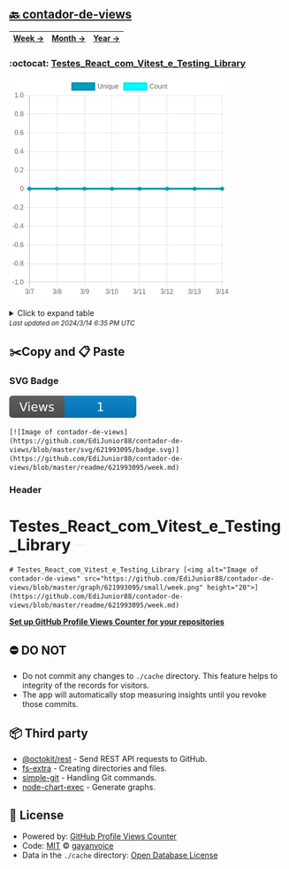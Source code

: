 ## [🔙 contador-de-views](https://github.com/EdiJunior88/contador-de-views)
| [**Week →**](https://github.com/EdiJunior88/contador-de-views/blob/master/readme/621993095/week.md) | [**Month →**](https://github.com/EdiJunior88/contador-de-views/blob/master/readme/621993095/month.md) | [**Year →**](https://github.com/EdiJunior88/contador-de-views/blob/master/readme/621993095/year.md) |
| ---- | ---- | ----- |
### :octocat: [Testes_React_com_Vitest_e_Testing_Library](https://github.com/EdiJunior88/Testes_React_com_Vitest_e_Testing_Library)
![Image of contador-de-views](https://github.com/EdiJunior88/contador-de-views/blob/master/graph/621993095/large/week.png)

<details>
	<summary>Click to expand table</summary>
	<h2>:calendar: Week Page Views Table</h2>
<table>
	<tr>
		<th>
			Last Updated
		</th>
		<th>
			Unique
		</th>
		<th>
			Count
		</th>
	</tr>
	<tr>
		<td>
			<code>2024/3/14</code>
		</td>
		<td>
			<code>0</code>
		</td>
		<td>
			<code>0</code>
		</td>
	</tr>
	<tr>
		<td>
			<code>2024/3/13</code>
		</td>
		<td>
			<code>0</code>
		</td>
		<td>
			<code>0</code>
		</td>
	</tr>
	<tr>
		<td>
			<code>2024/3/12</code>
		</td>
		<td>
			<code>0</code>
		</td>
		<td>
			<code>0</code>
		</td>
	</tr>
	<tr>
		<td>
			<code>2024/3/11</code>
		</td>
		<td>
			<code>0</code>
		</td>
		<td>
			<code>0</code>
		</td>
	</tr>
	<tr>
		<td>
			<code>2024/3/10</code>
		</td>
		<td>
			<code>0</code>
		</td>
		<td>
			<code>0</code>
		</td>
	</tr>
	<tr>
		<td>
			<code>2024/3/9</code>
		</td>
		<td>
			<code>0</code>
		</td>
		<td>
			<code>0</code>
		</td>
	</tr>
	<tr>
		<td>
			<code>2024/3/8</code>
		</td>
		<td>
			<code>0</code>
		</td>
		<td>
			<code>0</code>
		</td>
	</tr>
	<tr>
		<td>
			<code>2024/3/7</code>
		</td>
		<td>
			<code>0</code>
		</td>
		<td>
			<code>0</code>
		</td>
	</tr>
</table>

</details>
<small><i>Last updated on 2024/3/14 6:35 PM UTC</i></small>

## ✂️Copy and 📋 Paste
### SVG Badge
[![Image of contador-de-views](https://github.com/EdiJunior88/contador-de-views/blob/master/svg/621993095/badge.svg)](https://github.com/EdiJunior88/contador-de-views/blob/master/readme/621993095/week.md)
```readme
[![Image of contador-de-views](https://github.com/EdiJunior88/contador-de-views/blob/master/svg/621993095/badge.svg)](https://github.com/EdiJunior88/contador-de-views/blob/master/readme/621993095/week.md)
```
### Header
# Testes_React_com_Vitest_e_Testing_Library [<img alt="Image of contador-de-views" src="https://github.com/EdiJunior88/contador-de-views/blob/master/graph/621993095/small/week.png" height="20">](https://github.com/EdiJunior88/contador-de-views/blob/master/readme/621993095/week.md)
```readme
# Testes_React_com_Vitest_e_Testing_Library [<img alt="Image of contador-de-views" src="https://github.com/EdiJunior88/contador-de-views/blob/master/graph/621993095/small/week.png" height="20">](https://github.com/EdiJunior88/contador-de-views/blob/master/readme/621993095/week.md)
```
[**Set up GitHub Profile Views Counter for your repositories**](https://github.com/gayanvoice/github-profile-views-counter)
## ⛔ DO NOT
- Do not commit any changes to `./cache` directory. This feature helps to integrity of the records for visitors.
- The app will automatically stop measuring insights until you revoke those commits.
## 📦 Third party

- [@octokit/rest](https://www.npmjs.com/package/@octokit/rest) - Send REST API requests to GitHub.
- [fs-extra](https://www.npmjs.com/package/fs-extra) - Creating directories and files.
- [simple-git](https://www.npmjs.com/package/simple-git) - Handling Git commands.
- [node-chart-exec](https://www.npmjs.com/package/node-chart-exec) - Generate graphs.
## 📄 License
- Powered by: [GitHub Profile Views Counter](https://github.com/gayanvoice/github-profile-views-counter)
- Code: [MIT](./LICENSE) © [gayanvoice](https://github.com/gayanvoice/github-profile-views-counter)
- Data in the `./cache` directory: [Open Database License](https://opendatacommons.org/licenses/odbl/1-0/)